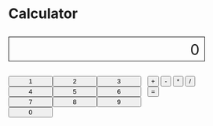 # Calculator
<html>
<head>
  <meta charset="UTF-8">
  <title>Calculator</title>
  <style>
    * {
      box-sizing: border-box;
    }
    .calculator {
      width: 400px;
    }
    .screen {
      height: 50px;
      border: 1px solid black;
      text-align: right;
      font-size: 30px;
      line-height: 50px;
      padding-right: 10px;
    }
    .key-pad {
      display: flex;
    }
    .num-keys {
      display: flex;
      flex-wrap: wrap;
      width: 300px;
    }
    .num-keys button {
      width: 90px;
    }
  </style>
</head>
<body>
  <div class="calculator">
    <p id="screen" class="screen">0</p>
    <div id="key-pad" class="key-pad">
      <div class="num-keys">
        <button>1</button>
        <button>2</button>
        <button>3</button>
        <button>4</button>
        <button>5</button>
        <button>6</button>
        <button>7</button>
        <button>8</button>
        <button>9</button>
        <button>0</button>
      </div>
      <div>
        <button>+</button>
        <button>-</button>
        <button>*</button>
        <button>/</button>
        <button>=</button>
      </div>
    </div>
  </div>
  <script>
    class Stack {
      constructor() {
        this.stack = [];
        this[Symbol.iterator] = function *() {
          for (const el of this.stack) {
            yield el;
          }
        }
      }

      isEmpty() {
        return this.stack.length === 0;
      }

      push(val) {
        this.stack.push(val);
      }

      pop() {
        if (this.isEmpty()) {
          throw new Error('empty stack');
        } else {
          return this.stack.pop();
        }
      }

      peek(n = -1) {
        if (this.isEmpty()) {
          throw new Error('empty stack');
        } else {
          return this.stack[this.stack.length + n];
        }
      }
    }

    document.getElementById('key-pad').addEventListener('click', (event) => {
      if (event.target.tagName === 'BUTTON') {
        input(event.target.innerHTML);
        render();
      }
    });

    const $screen = document.getElementById('screen');
    const stack = new Stack();
    let shouldResetIfNumber = false;
    let display = 0;

    stack.push(0);

    function input(char) {
      if (isNum(char)) {
        if (shouldResetIfNumber) {
          stack.pop();
          stack.push(parseInt(char));
          shouldResetIfNumber = false;
        } else if (isNum(stack.peek())) {
          const n = stack.pop();
          stack.push(n * 10 + parseInt(char));
        } else {
          stack.push(parseInt(char));
        }
        display = stack.peek();
      } else if (char !== '=') {
        shouldResetIfNumber = false;
        if (isNum(stack.peek())) {
          stack.push(char);
        } else {
          stack.pop();
          stack.push(char);
        }
        display = evaluate(stack);
      } else {
        const res = evaluate(stack, true);
        while (!stack.isEmpty()) {
          stack.pop();
        }
        stack.push(res);
        shouldResetIfNumber = true;
        display = res;
      }
    }

    function evaluate(stack, isComplete = false) {
      const values = new Stack();
      const operators = new Stack();
      for (const val of stack) {
        if (isNum(val)) {
          values.push(val);
        } else {
          if (val === '+' || val === '-') {
            while (!operators.isEmpty()) {
              values.push(operators.pop());
            }
            operators.push(val);
          } else {
            while (!operators.isEmpty() && (operators.peek() === '*' || operators.peek() === '/')) {
              values.push(operators.pop());
            }
            operators.push(val);
          }
        }
      }

      if (isComplete) {
        while (!operators.isEmpty()) {
          values.push(operators.pop());
        }
      }

      const rpn = new Stack();
      for (const val of values) {
        if (isNum(val)) {
          rpn.push(val);
        } else {
          const b = rpn.pop();
          const a = rpn.pop();
          switch (val) {
            case '+':
              rpn.push(a + b);
              break;
            case '-':
              rpn.push(a - b);
              break;
            case '/':
              rpn.push(a / b);
              break;
            case '*':
              rpn.push(a * b);
              break;
          }
        }
      }

      return rpn.pop();
    }

    function render() {
      $screen.innerHTML = display;
    }

    function isNum(val) {
      if (typeof val === 'number') {
        return true;
      } else if (typeof val === 'string') {
        return !Number.isNaN(parseInt(val));
      } else {
        return false;
      }
    }
  </script>
</body>
</html>
